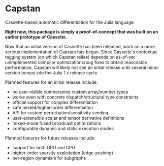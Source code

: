 # Capstan

Cassette-based automatic differentiation for the Julia language.

**Right now, this package is simply a proof-of-concept that was built on an earlier prototype of Cassette.**

Now that an initial version of Cassette has been released, work on a more serious implementation of Capstan has begun. Since Cassette's contextual tagging system (on which Capstan relies) depends on as-of-yet unimplemented compiler optimizations/bug fixes to obtain reasonable performance, Capstan will likely not see an initial release until several minor version bumps into the Julia 1.x release cycle.

Planned features for an initial release include:

- no user-visible cumbersome custom array/number types
- works even with concrete dispatch/structural type constraints
- official support for complex differentiation
- safe nested/higher-order differentiation
- API for custom perturbation/sensitivity seeding
- user-extensible scalar and tensor derivative definitions
- mixed-mode fused broadcast optimizations
- configurable dynamic and static execution modes

Planned features for future releases include:

- support for both GPU and CPU
- higher-order sparsity exploitation (edge-pushing)
- per-region dynamism for subgraphs
